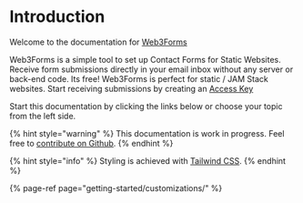 # Introduction

Welcome to the documentation for [Web3Forms](https://web3forms.com/)

Web3Forms is a simple tool to set up Contact Forms for Static Websites. Receive form submissions directly in your email inbox without any server or back-end code. Its free! Web3Forms is perfect for static / JAM Stack websites. Start receiving submissions by creating an [Access Key](https://web3forms.com/#start)

Start this documentation by clicking the links below or choose your topic from the left side.

{% hint style="warning" %}
This documentation is work in progress. Feel free to [contribute on Github](https://github.com/surjithctly/web3forms-docs).
{% endhint %}

{% hint style="info" %}
Styling is achieved with [Tailwind CSS](https://tailwindcss.com).
{% endhint %}

{% page-ref page="getting-started/customizations/" %}

